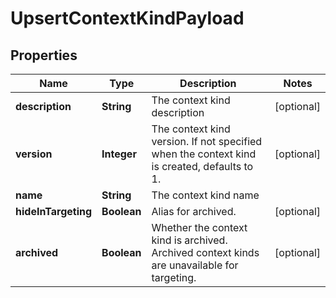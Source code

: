 

# UpsertContextKindPayload


## Properties

| Name | Type | Description | Notes |
|------------ | ------------- | ------------- | -------------|
|**description** | **String** | The context kind description |  [optional] |
|**version** | **Integer** | The context kind version. If not specified when the context kind is created, defaults to 1. |  [optional] |
|**name** | **String** | The context kind name |  |
|**hideInTargeting** | **Boolean** | Alias for archived. |  [optional] |
|**archived** | **Boolean** | Whether the context kind is archived. Archived context kinds are unavailable for targeting. |  [optional] |



